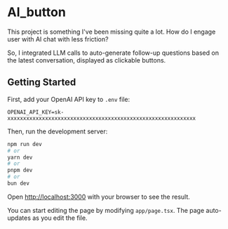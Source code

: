 # AI_button

This project is something I've been missing quite a lot. How do I engage user with AI chat with less friction?

So, I integrated LLM calls to auto-generate follow-up questions based on the latest conversation, displayed as clickable buttons.

## Getting Started

First, add your OpenAI API key to `.env` file:

```
OPENAI_API_KEY=sk-xxxxxxxxxxxxxxxxxxxxxxxxxxxxxxxxxxxxxxxxxxxxxxxxxxxxxxxxxxxx
```

Then, run the development server:

```bash
npm run dev
# or
yarn dev
# or
pnpm dev
# or
bun dev
```

Open [http://localhost:3000](http://localhost:3000) with your browser to see the result.

You can start editing the page by modifying `app/page.tsx`. The page auto-updates as you edit the file.
